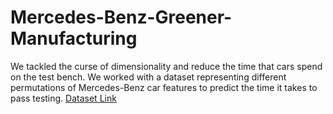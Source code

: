 # Mercedes-Benz-Greener-Manufacturing
We tackled the curse of dimensionality and reduce the time that cars spend on the test bench. We worked with a dataset representing different permutations of Mercedes-Benz car features to predict the time it takes to pass testing. 
[Dataset Link](https://www.kaggle.com/c/mercedes-benz-greener-manufacturing/data)
